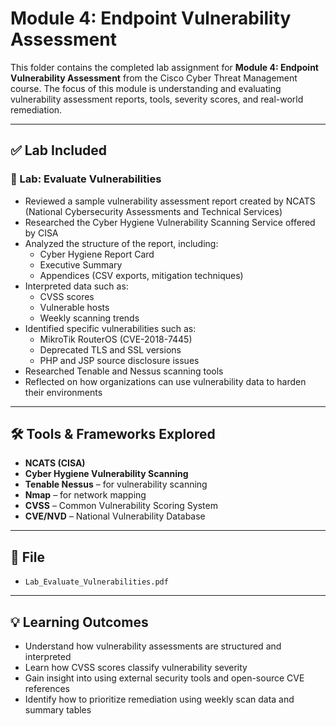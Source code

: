 # Module 4: Endpoint Vulnerability Assessment

This folder contains the completed lab assignment for **Module 4: Endpoint Vulnerability Assessment** from the Cisco Cyber Threat Management course. The focus of this module is understanding and evaluating vulnerability assessment reports, tools, severity scores, and real-world remediation.

---

## ✅ Lab Included

### 🔹 Lab: Evaluate Vulnerabilities
- Reviewed a sample vulnerability assessment report created by NCATS (National Cybersecurity Assessments and Technical Services)
- Researched the Cyber Hygiene Vulnerability Scanning Service offered by CISA
- Analyzed the structure of the report, including:
  - Cyber Hygiene Report Card
  - Executive Summary
  - Appendices (CSV exports, mitigation techniques)
- Interpreted data such as:
  - CVSS scores
  - Vulnerable hosts
  - Weekly scanning trends
- Identified specific vulnerabilities such as:
  - MikroTik RouterOS (CVE-2018-7445)
  - Deprecated TLS and SSL versions
  - PHP and JSP source disclosure issues
- Researched Tenable and Nessus scanning tools
- Reflected on how organizations can use vulnerability data to harden their environments

---

## 🛠 Tools & Frameworks Explored

- **NCATS (CISA)**
- **Cyber Hygiene Vulnerability Scanning**
- **Tenable Nessus** – for vulnerability scanning
- **Nmap** – for network mapping
- **CVSS** – Common Vulnerability Scoring System
- **CVE/NVD** – National Vulnerability Database

---

## 📁 File

- `Lab_Evaluate_Vulnerabilities.pdf`

---

## 💡 Learning Outcomes

- Understand how vulnerability assessments are structured and interpreted
- Learn how CVSS scores classify vulnerability severity
- Gain insight into using external security tools and open-source CVE references
- Identify how to prioritize remediation using weekly scan data and summary tables
